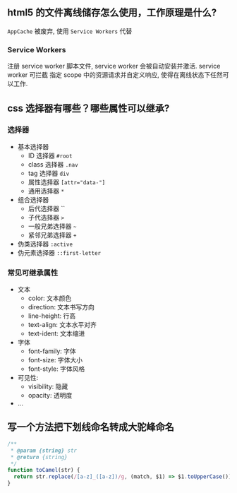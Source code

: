## html5 的文件离线储存怎么使用，工作原理是什么?

`AppCache` 被废弃, 使用 `Service Workers` 代替

### Service Workers

注册 service worker 脚本文件, service worker 会被自动安装并激活. service worker 可拦截 指定 scope 中的资源请求并自定义响应, 使得在离线状态下任然可以工作.

## css 选择器有哪些？哪些属性可以继承?

### 选择器

- 基本选择器
  - ID 选择器 `#root`
  - class 选择器 `.nav`
  - tag 选择器 `div`
  - 属性选择器 `[attr="data-"]`
  - 通用选择器 `*`
- 组合选择器
  - 后代选择器 ``
  - 子代选择器 `>`
  - 一般兄弟选择器 `~`
  - 紧邻兄弟选择器 `+`
- 伪类选择器 `:active`
- 伪元素选择器 `::first-letter`

### 常见可继承属性

- 文本
  - color: 文本颜色
  - direction: 文本书写方向
  - line-height: 行高
  - text-align: 文本水平对齐
  - text-ident: 文本缩进
- 字体
  - font-family: 字体
  - font-size: 字体大小
  - font-style: 字体风格
- 可见性:
  - visibility: 隐藏
  - opacity: 透明度
- ...

## 写一个方法把下划线命名转成大驼峰命名

```javascript
/**
 * @param {string} str
 * @return {string}
 */
function toCamel(str) {
  return str.replace(/[a-z]_([a-z])/g, (match, $1) => $1.toUpperCase());
}
```
